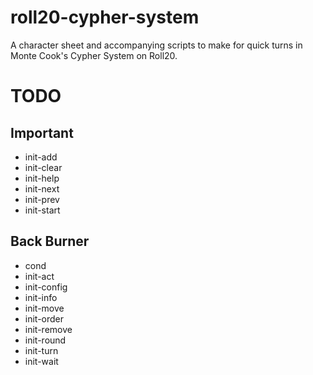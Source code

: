 # roll20-cypher-system
A character sheet and accompanying scripts to make for quick turns in Monte Cook's Cypher System on Roll20.

# TODO

## Important

  - init-add
  - init-clear
  - init-help
  - init-next
  - init-prev
  - init-start

## Back Burner

  - cond
  - init-act
  - init-config
  - init-info
  - init-move
  - init-order
  - init-remove
  - init-round
  - init-turn
  - init-wait